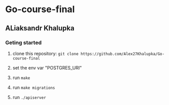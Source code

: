 # Go-course-final

## ALiaksandr Khalupka

### Geting started

1. clone this repository: `git clone https://github.com/Alex27Khalupka/Go-course-final`

2. set the env var "POSTGRES_URI"

2. run `make`

3. run `make migrations`

4. run `./apiserver`

